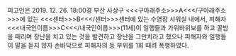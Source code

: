 피고인은 2019. 12. 26. 18:00경 부산 사상구 <<<구아래주소>>>A<<</구아래주소>>>에 있는 <<<센터>>>B<<</센터>>>센터에 있는 수영장 샤워실 내에서, 피해자 <<<내국인이름>>>C<<</내국인이름>>>(11세)이 일행들과 가위바위보를 하고 꿀밤을 때리며 장난을 치고 있는 것을 발견하고 장난을 그만치라고 했으나 피해자와 일행들이 말을 듣지 않자 손바닥으로 피해자의 등 부위를 1회 때려 폭행하였다.

